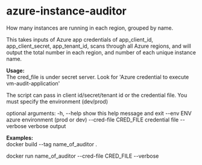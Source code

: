 # azure-instance-auditor
How many instances are running in each region, grouped by name.

This takes inputs of Azure app credentials of app_client_id, app_client_secret, app_tenant_id, scans through all Azure regions, and will output the total number in each region, and number of each unique instance name.

**Usage:**  
The cred_file is under secret server. Look for 'Azure credential to execute vm-audit-application'

The script can pass in client id/secret/tenant id or the credential file. You must specify the environment (dev/prod)

optional arguments:
-h, --help            show this help message and exit
--env ENV             azure environment (prod or dev)
--cred-file CRED_FILE
                    credential file
--verbose             verbose output


**Examples:**  
docker build --tag name_of_auditor .

docker run name_of_auditor  --cred-file CRED_FILE --verbose 